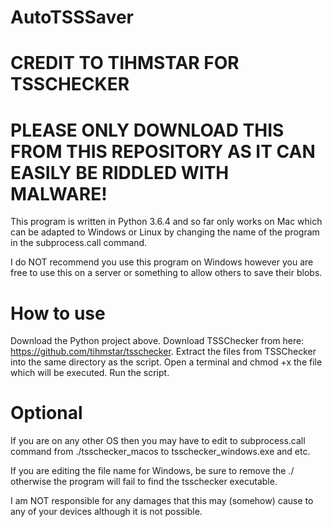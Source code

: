 # AutoTSSSaver
# CREDIT TO TIHMSTAR FOR TSSCHECKER
# PLEASE ONLY DOWNLOAD THIS FROM THIS REPOSITORY AS IT CAN EASILY BE RIDDLED WITH MALWARE!

This program is written in Python 3.6.4 and so far only works on Mac which can be adapted to Windows or Linux by changing the name of the program in the subprocess.call command. 

I do NOT recommend you use this program on Windows however you are free to use this on a server or something to allow others to save their blobs.

# How to use

Download the Python project above.
Download TSSChecker from here: https://github.com/tihmstar/tsschecker.
Extract the files from TSSChecker into the same directory as the script.
Open a terminal and chmod +x the file which will be executed.
Run the script.

# Optional

If you are on any other OS then you may have to edit to subprocess.call command from ./tsschecker_macos to tsschecker_windows.exe and etc.

If you are editing the file name for Windows, be sure to remove the ./ otherwise the program will fail to find the tsschecker executable.




I am NOT responsible for any damages that this may (somehow) cause to any of your devices although it is not possible.
